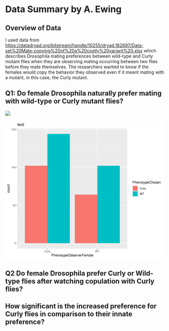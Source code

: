 # Data Summary by A. Ewing

## Overview of Data
I used data from https://datadryad.org/bitstream/handle/10255/dryad.182697/Data-set%20Mate-copying%20of%20a%20costly%20variant%20.xlsx which describes Drosophila mating preferences between wild-type and Curly mutant flies when they are observing mating occurring between two flies before they mate themselves. The researchers wanted to know if the females would copy the behavior they observed even if it meant mating with a mutant, in this case, the Curly mutant.

## Q1: Do female Drosophila naturally prefer mating with wild-type or Curly mutant flies?

![](/scratch/ane7sd/BIOL4585_projects/ane7sd/myplot.png)


![Plot 1](ane7sd/plot1.PNG)






## Q2 Do female Drosophila prefer Curly or Wild-type flies after watching copulation with Curly flies?

## How significant is the increased preference for Curly flies in comparison to their innate preference?
